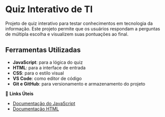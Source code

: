 # Quiz Interativo de TI 

Projeto de quiz interativo para testar conhecimentos em tecnologia da informação. Este projeto permite que os usuários respondam a perguntas de múltipla escolha e visualizem suas pontuações ao final.

## Ferramentas Utilizadas
- **JavaScript**: para a lógica do quiz
- **HTML**: para a interface de entrada
- **CSS**: para o estilo visual
- **VS Code**: como editor de código
- **Git e GitHub**: para versionamento e armazenamento do projeto

🔗 **Links Úteis**
- [Documentação do JavaScript](https://developer.mozilla.org/pt-BR/docs/Web/JavaScript)
- [Documentação HTML](https://developer.mozilla.org/pt-BR/docs/Web/HTML)

